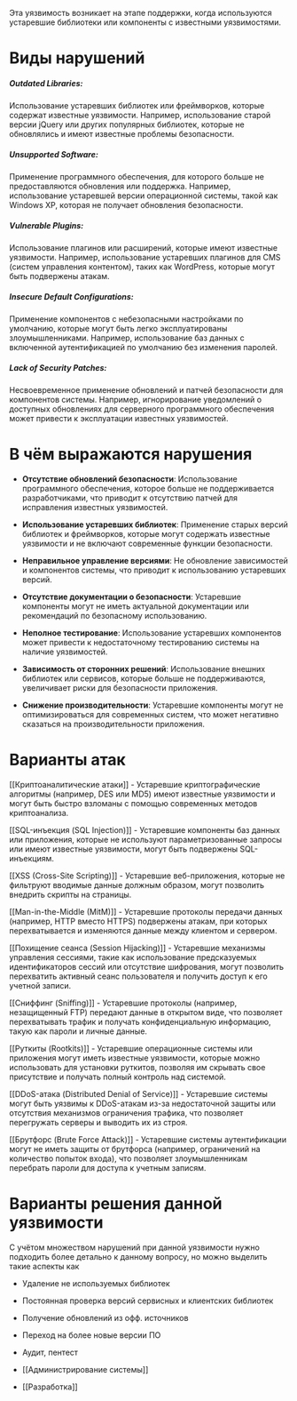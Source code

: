 
Эта уязвимость возникает на этапе поддержки, когда используются устаревшие библиотеки или компоненты с известными уязвимостями.

# Виды нарушений

##### Outdated Libraries:
Использование устаревших библиотек или фреймворков, которые содержат известные уязвимости. Например, использование старой версии jQuery или других популярных библиотек, которые не обновлялись и имеют известные проблемы безопасности.

##### Unsupported Software:
Применение программного обеспечения, для которого больше не предоставляются обновления или поддержка. Например, использование устаревшей версии операционной системы, такой как Windows XP, которая не получает обновления безопасности.

##### Vulnerable Plugins:
Использование плагинов или расширений, которые имеют известные уязвимости. Например, использование устаревших плагинов для CMS (систем управления контентом), таких как WordPress, которые могут быть подвержены атакам.

##### Insecure Default Configurations:
Применение компонентов с небезопасными настройками по умолчанию, которые могут быть легко эксплуатированы злоумышленниками. Например, использование баз данных с включенной аутентификацией по умолчанию без изменения паролей.

##### Lack of Security Patches:
Несвоевременное применение обновлений и патчей безопасности для компонентов системы. Например, игнорирование уведомлений о доступных обновлениях для серверного программного обеспечения может привести к эксплуатации известных уязвимостей.
# В чём выражаются нарушения

- **Отсутствие обновлений безопасности**: Использование программного обеспечения, которое больше не поддерживается разработчиками, что приводит к отсутствию патчей для исправления известных уязвимостей.

- **Использование устаревших библиотек**: Применение старых версий библиотек и фреймворков, которые могут содержать известные уязвимости и не включают современные функции безопасности.

- **Неправильное управление версиями**: Не обновление зависимостей и компонентов системы, что приводит к использованию устаревших версий.

- **Отсутствие документации о безопасности**: Устаревшие компоненты могут не иметь актуальной документации или рекомендаций по безопасному использованию.

- **Неполное тестирование**: Использование устаревших компонентов может привести к недостаточному тестированию системы на наличие уязвимостей.

- **Зависимость от сторонних решений**: Использование внешних библиотек или сервисов, которые больше не поддерживаются, увеличивает риски для безопасности приложения.

- **Снижение производительности**: Устаревшие компоненты могут не оптимизироваться для современных систем, что может негативно сказаться на производительности приложения.

# Варианты атак

[[Криптоаналитические атаки]] -  Устаревшие криптографические алгоритмы (например, DES или MD5) имеют известные уязвимости и могут быть быстро взломаны с помощью современных методов криптоанализа.

[[SQL-инъекция (SQL Injection)]] - Устаревшие компоненты баз данных или приложения, которые не используют параметризованные запросы или имеют известные уязвимости, могут быть подвержены SQL-инъекциям.

[[XSS (Cross-Site Scripting)]] - Устаревшие веб-приложения, которые не фильтруют вводимые данные должным образом, могут позволить внедрить скрипты на страницы. 

[[Man-in-the-Middle (MitM)]] -  Устаревшие протоколы передачи данных (например, HTTP вместо HTTPS) подвержены атакам, при которых перехватывается и изменяются данные между клиентом и сервером.

[[Похищение сеанса (Session Hijacking)]] - Устаревшие механизмы управления сессиями, такие как использование предсказуемых идентификаторов сессий или отсутствие шифрования, могут позволить перехватить активный сеанс пользователя и получить доступ к его учетной записи.

[[Сниффинг (Sniffing)]] - Устаревшие протоколы (например, незащищенный FTP) передают данные в открытом виде, что позволяет перехватывать трафик и получать конфиденциальную информацию, такую как пароли и личные данные.

[[Руткиты (Rootkits)]] -  Устаревшие операционные системы или приложения могут иметь известные уязвимости, которые можно использовать для установки руткитов, позволяя им скрывать свое присутствие и получать полный контроль над системой.

[[DDoS-атака (Distributed Denial of Service)]] - Устаревшие системы могут быть уязвимы к DDoS-атакам из-за недостаточной защиты или отсутствия механизмов ограничения трафика, что позволяет перегружать серверы и выводить их из строя.

[[Брутфорс (Brute Force Attack)]] - Устаревшие системы аутентификации могут не иметь защиты от брутфорса (например, ограничений на количество попыток входа), что позволяет злоумышленникам перебрать пароли для доступа к учетным записям.


# Варианты решения данной уязвимости

С учётом множеством нарушений при данной уязвимости нужно подходить более детально к данному вопросу, но можно выделить такие аспекты как 

- Удаление не используемых библиотек

- Постоянная проверка версий сервисных и клиентских библиотек 

- Получение обновлений из офф. источников 

- Переход на более новые версии ПО

- Аудит, пентест

- [[Администрирование системы]]

- [[Разработка]]